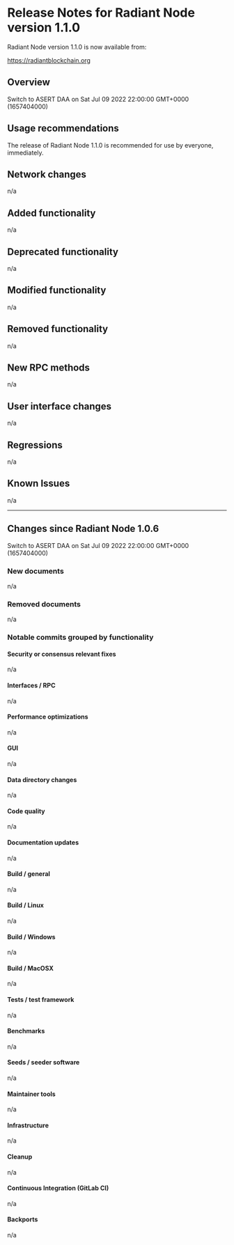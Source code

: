 # Release Notes for Radiant Node version 1.1.0

Radiant Node version 1.1.0 is now available from:

  <https://radiantblockchain.org>

## Overview

Switch to ASERT DAA on Sat Jul 09 2022 22:00:00 GMT+0000 (1657404000)

## Usage recommendations

The release of Radiant Node 1.1.0 is recommended for use by everyone, immediately.

## Network changes

n/a

## Added functionality

n/a

## Deprecated functionality

n/a

## Modified functionality

n/a

## Removed functionality

n/a

## New RPC methods

n/a

## User interface changes

n/a

## Regressions

n/a

## Known Issues
 
n/a

---

## Changes since Radiant Node 1.0.6

Switch to ASERT DAA on Sat Jul 09 2022 22:00:00 GMT+0000 (1657404000)

### New documents

n/a

### Removed documents

n/a

### Notable commits grouped by functionality

#### Security or consensus relevant fixes

n/a

#### Interfaces / RPC

n/a

#### Performance optimizations

n/a

#### GUI

n/a

#### Data directory changes

n/a

#### Code quality

n/a

#### Documentation updates

n/a

#### Build / general

n/a

#### Build / Linux

n/a

#### Build / Windows

n/a

#### Build / MacOSX

n/a

#### Tests / test framework

n/a

#### Benchmarks

n/a

#### Seeds / seeder software

n/a

#### Maintainer tools

n/a

#### Infrastructure

n/a

#### Cleanup

n/a

#### Continuous Integration (GitLab CI)

n/a

#### Backports

n/a
